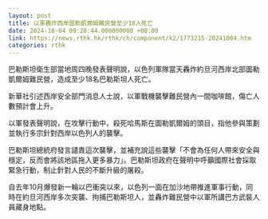 ```yaml
---
layout: post
title: 以軍轟炸西岸圖勒凱爾姆難民營至少18人死亡
date: 2024-10-04 09:28:44.000000000 +08:00
link: https://news.rthk.hk/rthk/ch/component/k2/1773215-20241004.htm
categories: rthk
---
```


巴勒斯坦衛生部當地周四晚發表聲明說，以色列軍隊當天轟炸約旦河西岸北部圖勒凱爾姆難民營，造成至少18名巴勒斯坦人死亡。

新華社引述西岸安全部門消息人士說，以軍戰機襲擊難民營內一間咖啡館，傷亡人數預計會上升。

以軍發表聲明說，在攻擊行動中，殺死哈馬斯在圖勒凱爾姆的頭目，指他參與策劃並執行多宗針對西岸以色列人的襲擊。

巴勒斯坦總統府發言譴責這次襲擊，並補充說這些襲擊「不會為任何人帶來安全與穩定，反而會將該地區拖入更多暴力」。巴勒斯坦政府在聲明中呼籲國際社會採取緊急行動，制止針對人民的不斷升級的屠殺。

自去年10月爆發新一輪以巴衝突以來，以色列一面在加沙地帶推進軍事行動，同時在約旦河西岸多次突襲、拘捕巴勒斯坦人，並轟炸難民營中以軍所講巴方武裝人員藏身地點。
